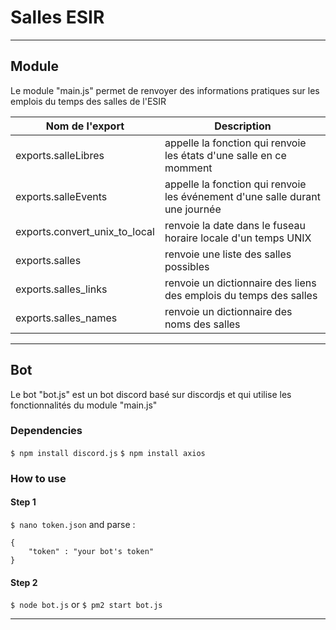 # Salles ESIR

---

## Module

Le module "main.js" permet de renvoyer des informations pratiques sur les emplois du temps des salles de l'ESIR

| Nom de l'export | Description |
| --- | --- |
| exports.salleLibres | appelle la fonction qui renvoie les états d'une salle en ce momment |
| exports.salleEvents | appelle la fonction qui renvoie les événement d'une salle durant une journée |
| exports.convert_unix_to_local | renvoie la date dans le fuseau horaire locale d'un temps UNIX |
| exports.salles | renvoie une liste des salles possibles |
| exports.salles_links | renvoie un dictionnaire des liens des emplois du temps des salles |
| exports.salles_names | renvoie un dictionnaire des noms des salles |

---

## Bot

Le bot "bot.js" est un bot discord basé sur discordjs et qui utilise les fonctionnalités du module "main.js"

### Dependencies

`$ npm install discord.js`
`$ npm install axios`

### How to use

#### Step 1

`$ nano token.json` and parse :
```
{
    "token" : "your bot's token"
}
```

#### Step 2

`$ node bot.js`
or
`$ pm2 start bot.js`

---
